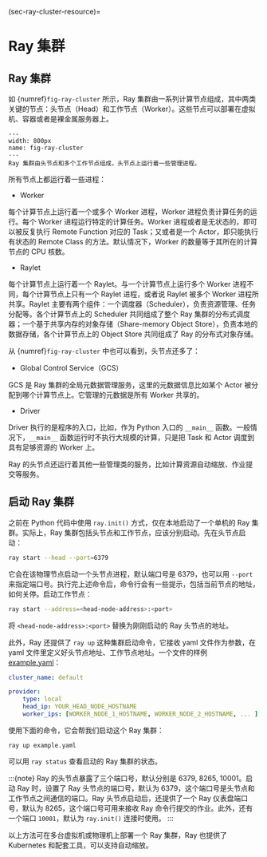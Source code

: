 (sec-ray-cluster-resource)=
# Ray 集群

## Ray 集群

如 {numref}`fig-ray-cluster` 所示，Ray 集群由一系列计算节点组成，其中两类关键的节点：头节点（Head）和工作节点（Worker）。这些节点可以部署在虚拟机、容器或者是裸金属服务器上。

```{figure} ../img/ch-ray-cluster/ray-cluster.svg
---
width: 800px
name: fig-ray-cluster
---
Ray 集群由头节点和多个工作节点组成，头节点上运行着一些管理进程。
```

所有节点上都运行着一些进程：

* Worker

每个计算节点上运行着一个或多个 Worker 进程，Worker 进程负责计算任务的运行。每个 Worker 进程运行特定的计算任务。Worker 进程或者是无状态的，即可以被反复执行 Remote Function 对应的 Task；又或者是一个 Actor，即只能执行有状态的 Remote Class 的方法。默认情况下，Worker 的数量等于其所在的计算节点的 CPU 核数。

* Raylet

每个计算节点上运行着一个 Raylet。与一个计算节点上运行多个 Worker 进程不同，每个计算节点上只有一个 Raylet 进程，或者说 Raylet 被多个 Worker 进程所共享。Raylet 主要有两个组件：一个调度器（Scheduler），负责资源管理、任务分配等。各个计算节点上的 Scheduler 共同组成了整个 Ray 集群的分布式调度器；一个基于共享内存的对象存储（Share-memory Object Store），负责本地的数据存储，各个计算节点上的 Object Store 共同组成了 Ray 的分布式对象存储。

从 {numref}`fig-ray-cluster` 中也可以看到，头节点还多了：

* Global Control Service（GCS）

GCS 是 Ray 集群的全局元数据管理服务，这里的元数据信息比如某个 Actor 被分配到哪个计算节点上。它管理的元数据是所有 Worker 共享的。

* Driver

Driver 执行的是程序的入口，比如，作为 Python 入口的  `__main__` 函数。一般情况下，`__main__` 函数运行时不执行大规模的计算，只是把 Task 和 Actor 调度到具有足够资源的 Worker 上。

Ray 的头节点还运行着其他一些管理类的服务，比如计算资源自动缩放、作业提交等服务。

## 启动 Ray 集群

之前在 Python 代码中使用 `ray.init()` 方式，仅在本地启动了一个单机的 Ray 集群。实际上，Ray 集群包括头节点和工作节点，应该分别启动。先在头节点启动：

```bash
ray start --head --port=6379
```

它会在该物理节点启动一个头节点进程，默认端口号是 6379，也可以用 `--port` 来指定端口号。执行完上述命令后，命令行会有一些提示，包括当前节点的地址，如何关停。启动工作节点：

```bash
ray start --address=<head-node-address>:<port>
```

将 `<head-node-address>:<port>` 替换为刚刚启动的 Ray 头节点的地址。

此外，Ray 还提供了 `ray up` 这种集群启动命令，它接收 yaml 文件作为参数，在 yaml 文件里定义好头节点地址、工作节点地址。一个文件的样例 [example.yaml](https://raw.githubusercontent.com/ray-project/ray/master/python/ray/autoscaler/local/example-full.yaml)：

```yaml
cluster_name: default

provider:
    type: local
    head_ip: YOUR_HEAD_NODE_HOSTNAME
    worker_ips: [WORKER_NODE_1_HOSTNAME, WORKER_NODE_2_HOSTNAME, ... ]
```

使用下面的命令，它会帮我们启动这个 Ray 集群：

```
ray up example.yaml
```

可以用 `ray status` 查看启动的 Ray 集群的状态。

:::{note}
Ray 的头节点暴露了三个端口号，默认分别是 6379, 8265, 10001。启动 Ray 时，设置了 Ray 头节点的端口号，默认为 6379，这个端口号是头节点和工作节点之间通信的端口。Ray 头节点启动后，还提供了一个 Ray 仪表盘端口号，默认为 8265，这个端口号可用来接收 Ray 命令行提交的作业。此外，还有一个端口 `10001`，默认为 `ray.init()` 连接时使用。
:::

以上方法可在多台虚拟机或物理机上部署一个 Ray 集群，Ray 也提供了 Kubernetes 和配套工具，可以支持自动缩放。